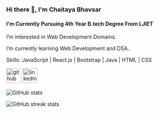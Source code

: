 ### Hi there 👋, I'm Chaitaya Bhavsar
#### I'm Currently Pursuing 4th Year B.tech Degree From LJIET 
 I’m interested in Web Development Domains.

 I’m currently learning Web Development and DSA..

Skills: JavaScript | React.js | Bootstrap | Java | HTML | CSS



[<img src='https://cdn.jsdelivr.net/npm/simple-icons@3.0.1/icons/github.svg' alt='github' height='40'>](https://github.com/Chaitanyabhavsar01)  [<img src='https://cdn.jsdelivr.net/npm/simple-icons@3.0.1/icons/linkedin.svg' alt='linkedin' height='40'>](https://www.linkedin.com/in/https://www.linkedin.com/in/chaitanya-bhavsar-3961831bb//)  

![GitHub stats](https://github-readme-stats.vercel.app/api?username=Chaitanyabhavsar01&show_icons=true)  

![GitHub streak stats](https://github-readme-streak-stats.herokuapp.com/?user=Chaitanyabhavsar01)  


